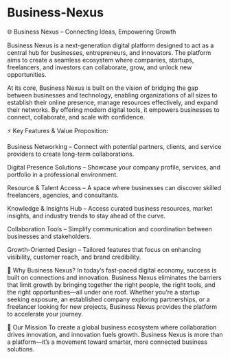 # Business-Nexus
🌐 Business Nexus – Connecting Ideas, Empowering Growth

Business Nexus is a next-generation digital platform designed to act as a central hub for businesses, entrepreneurs, and innovators. The platform aims to create a seamless ecosystem where companies, startups, freelancers, and investors can collaborate, grow, and unlock new opportunities.

At its core, Business Nexus is built on the vision of bridging the gap between businesses and technology, enabling organizations of all sizes to establish their online presence, manage resources effectively, and expand their networks. By offering modern digital tools, it empowers businesses to connect, collaborate, and scale with confidence.

⚡ Key Features & Value Proposition:

Business Networking – Connect with potential partners, clients, and service providers to create long-term collaborations.

Digital Presence Solutions – Showcase your company profile, services, and portfolio in a professional environment.

Resource & Talent Access – A space where businesses can discover skilled freelancers, agencies, and consultants.

Knowledge & Insights Hub – Access curated business resources, market insights, and industry trends to stay ahead of the curve.

Collaboration Tools – Simplify communication and coordination between businesses and stakeholders.

Growth-Oriented Design – Tailored features that focus on enhancing visibility, customer reach, and brand credibility.

🚀 Why Business Nexus?
In today’s fast-paced digital economy, success is built on connections and innovation. Business Nexus eliminates the barriers that limit growth by bringing together the right people, the right tools, and the right opportunities—all under one roof. Whether you’re a startup seeking exposure, an established company exploring partnerships, or a freelancer looking for new projects, Business Nexus provides the platform to accelerate your journey.

💼 Our Mission
To create a global business ecosystem where collaboration drives innovation, and innovation fuels growth. Business Nexus is more than a platform—it’s a movement toward smarter, more connected business solutions.
